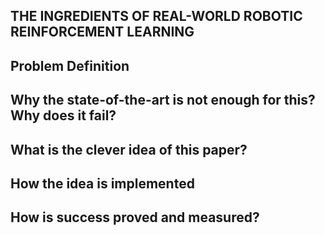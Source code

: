 
## THE INGREDIENTS OF REAL-WORLD ROBOTIC REINFORCEMENT LEARNING
## Problem Definition

## Why the state-of-the-art is not enough for this? Why does it fail?

## What is the clever idea of this paper?

## How the idea is implemented

##  How is success proved and measured?
